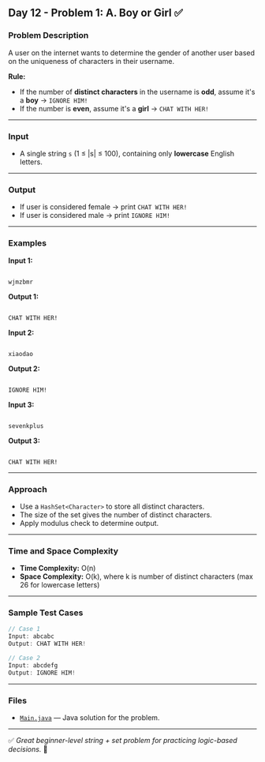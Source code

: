 ## Day 12 - Problem 1: A. Boy or Girl ✅

### Problem Description

A user on the internet wants to determine the gender of another user based on the uniqueness of characters in their username.

**Rule:**
- If the number of **distinct characters** in the username is **odd**, assume it's a **boy** → `IGNORE HIM!`
- If the number is **even**, assume it's a **girl** → `CHAT WITH HER!`

---

### Input

- A single string `s` (1 ≤ |s| ≤ 100), containing only **lowercase** English letters.

---

### Output

- If user is considered female → print `CHAT WITH HER!`
- If user is considered male → print `IGNORE HIM!`

---

### Examples

**Input 1:**
```

wjmzbmr

```
**Output 1:**
```

CHAT WITH HER!

```

**Input 2:**
```

xiaodao

```
**Output 2:**
```

IGNORE HIM!

```

**Input 3:**
```

sevenkplus

```
**Output 3:**
```

CHAT WITH HER!

````

---

### Approach

- Use a `HashSet<Character>` to store all distinct characters.
- The size of the set gives the number of distinct characters.
- Apply modulus check to determine output.

---

### Time and Space Complexity

- **Time Complexity:** O(n)
- **Space Complexity:** O(k), where k is number of distinct characters (max 26 for lowercase letters)

---

### Sample Test Cases

```java
// Case 1
Input: abcabc
Output: CHAT WITH HER!

// Case 2
Input: abcdefg
Output: IGNORE HIM!
````

---

### Files

* [`Main.java`](Main.java) — Java solution for the problem.

---

✅ *Great beginner-level string + set problem for practicing logic-based decisions.* 🚀